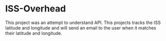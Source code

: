 # ISS-Overhead
This project was an attempt to understand API. This projects tracks the ISS latitude and longitude and will send an email to the user when it matches their latitude and longitude.  
